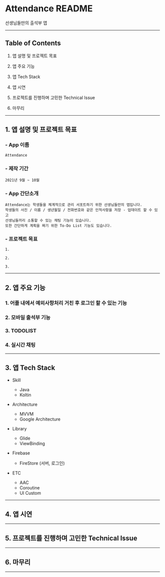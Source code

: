 # Attendance README

선생님들만의 출석부 앱

-------------------------

## Table of Contents

1. 앱 설명 및 프로젝트 목표

2. 앱 주요 기능

3. 앱 Tech Stack

4. 앱 시연

5. 프로젝트를 진행하며 고민한 Technical Issue

6. 마무리

----------------------

## 1. 앱 설명 및 프로젝트 목표

### - App 이름

    Attendance

### - 제작 기간

    2021년 9월 ~ 10월

### - App 간단소개

    Attendance는 학생들을 체계적으로 관리 서포트하기 위한 선생님들만의 앱입니다.    
    학생들의 사진 / 이름 / 생년월일 / 전화번호와 같은 인적사항을 저장 - 업데이트 할 수 있고     
    선생님들끼리 소통할 수 있는 채팅 기능이 있습니다.
    또한 간단하게 계획을 짜기 위한 To-Do List 기능도 있습니다.

### - 프로젝트 목표

    1.

    2.

    3.


----------------------

## 2. 앱 주요 기능

### 1. 어플 내에서 예외사항처리 거친 후 로그인 할 수 있는 기능

### 2. 모바일 출석부 기능

### 3. TODOLIST

### 4. 실시간 채팅

------------------------

## 3. 앱 Tech Stack

- Skill

    - Java
    - Koltin

- Architecture

    - MVVM
    - Google Architecture

- Library

    - Glide
    - ViewBinding

- Firebase

    - FireStore (서버, 로그인)

- ETC

    - AAC
    - Coroutine
    - UI Custom

-------------------------------

## 4. 앱 시연

-----------------------

## 5. 프로젝트를 진행하며 고민한 Technical Issue

-------------------

## 6. 마무리

--------------------
